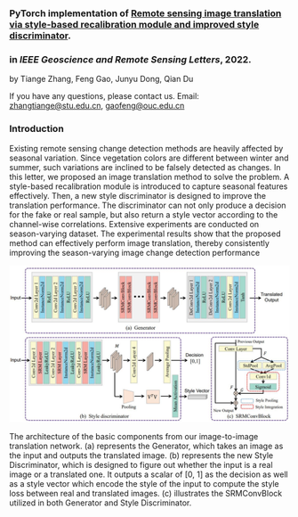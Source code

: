 ### PyTorch implementation of  [**Remote sensing image translation via style-based recalibration module and improved style discriminator**](https://arxiv.org/pdf/2103.15502.pdf). 

### in *IEEE Geoscience and Remote Sensing Letters*, 2022.

by Tiange Zhang, Feng Gao, Junyu Dong, Qian Du


If you have any questions, please contact us. Email:  zhangtiange@stu.edu.cn, gaofeng@ouc.edu.cn



### Introduction

Existing remote sensing change detection methods are heavily affected by seasonal variation. Since vegetation colors are different between winter and summer, such variations are inclined to be falsely detected as changes. In this letter, we proposed an image translation method to solve the problem. A style-based recalibration module is introduced to capture seasonal features effectively. Then, a new style discriminator is designed to improve the translation performance. The discriminator can not only produce a decision for the fake or real sample, but also return a style vector according to the channel-wise correlations. Extensive experiments are conducted on season-varying dataset. The experimental results show that the proposed method can effectively perform image translation, thereby consistently improving the season-varying image change detection performance



![](https://raw.githubusercontent.com/summitgao/RSIT_SRM_ISD/main/framework.jpg)

The architecture of the basic components from our image-to-image translation network. (a) represents the Generator, which takes an image as the input and outputs the translated image. (b) represents the new Style Discriminator, which is designed to figure out whether the input is a real image or a translated one. It outputs a scalar of [0, 1] as the decision as well as a style vector which encode the style of the input to compute the style loss between real and translated images. (c) illustrates the SRMConvBlock utilized in both Generator and Style Discriminator.

